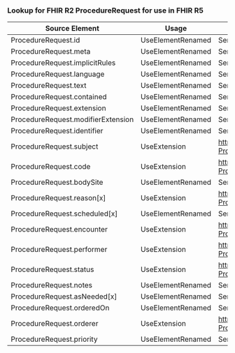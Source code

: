### Lookup for FHIR R2 ProcedureRequest for use in FHIR R5

| Source Element | Usage | Target |
| -------------- | ----- | ------ |
| ProcedureRequest.id | UseElementRenamed | ServiceRequest.id |
| ProcedureRequest.meta | UseElementRenamed | ServiceRequest.meta |
| ProcedureRequest.implicitRules | UseElementRenamed | ServiceRequest.implicitRules |
| ProcedureRequest.language | UseElementRenamed | ServiceRequest.language |
| ProcedureRequest.text | UseElementRenamed | ServiceRequest.text |
| ProcedureRequest.contained | UseElementRenamed | ServiceRequest.contained |
| ProcedureRequest.extension | UseElementRenamed | ServiceRequest.extension |
| ProcedureRequest.modifierExtension | UseElementRenamed | ServiceRequest.modifierExtension |
| ProcedureRequest.identifier | UseElementRenamed | ServiceRequest.identifier |
| ProcedureRequest.subject | UseExtension | http://hl7.org/fhir/1.0/StructureDefinition/extension-ProcedureRequest.subject |
| ProcedureRequest.code | UseExtension | http://hl7.org/fhir/1.0/StructureDefinition/extension-ProcedureRequest.code |
| ProcedureRequest.bodySite | UseElementRenamed | ServiceRequest.bodySite |
| ProcedureRequest.reason[x] | UseExtension | http://hl7.org/fhir/1.0/StructureDefinition/extension-ProcedureRequest.reason |
| ProcedureRequest.scheduled[x] | UseElementRenamed | ServiceRequest.occurrence[x] |
| ProcedureRequest.encounter | UseExtension | http://hl7.org/fhir/1.0/StructureDefinition/extension-ProcedureRequest.encounter |
| ProcedureRequest.performer | UseExtension | http://hl7.org/fhir/1.0/StructureDefinition/extension-ProcedureRequest.performer |
| ProcedureRequest.status | UseExtension | http://hl7.org/fhir/1.0/StructureDefinition/extension-ProcedureRequest.status |
| ProcedureRequest.notes | UseElementRenamed | ServiceRequest.note |
| ProcedureRequest.asNeeded[x] | UseElementRenamed | ServiceRequest.asNeeded[x] |
| ProcedureRequest.orderedOn | UseElementRenamed | ServiceRequest.authoredOn |
| ProcedureRequest.orderer | UseExtension | http://hl7.org/fhir/1.0/StructureDefinition/extension-ProcedureRequest.orderer |
| ProcedureRequest.priority | UseElementRenamed | ServiceRequest.priority |
